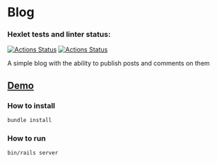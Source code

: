 # Blog
### Hexlet tests and linter status:
[![Actions Status](https://github.com/alexSmkh/rails-project-lvl2/workflows/hexlet-check/badge.svg)](https://github.com/alexSmkh/rails-project-lvl2/actions)
[![Actions Status](https://github.com/alexSmkh/rails-project-lvl2/workflows/build/badge.svg)](https://github.com/alexSmkh/rails-project-lvl2/actions)

A simple blog with the ability to publish posts and comments on them
## [Demo](https://hexlet-blog.herokuapp.com/)

### How to install
```bash
bundle install
```

### How to run
```
bin/rails server
```